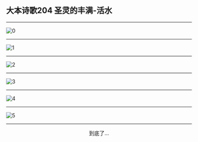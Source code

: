 
## 大本诗歌204 圣灵的丰满-活水
        
<div id="aplayer0"></div>

---

<img alt="0" data-original="https://cdn.jsdelivr.net/gh/k34869/shi/data/d0204/0">

---

<img alt="1" data-original="https://cdn.jsdelivr.net/gh/k34869/shi/data/d0204/1">

---

<img alt="2" data-original="https://cdn.jsdelivr.net/gh/k34869/shi/data/d0204/2">

---

<img alt="3" data-original="https://cdn.jsdelivr.net/gh/k34869/shi/data/d0204/3">

---

<img alt="4" data-original="https://cdn.jsdelivr.net/gh/k34869/shi/data/d0204/4">

---

<img alt="5" data-original="https://cdn.jsdelivr.net/gh/k34869/shi/data/d0204/5">

---

<p style="text-align: center">到底了...</p>

<script src="/js/dist-view.js"></script>

<script>
MAIN.id = 'd0204';
        
const ap0 = new APlayer({
    container: document.getElementById('aplayer0'),
    volume: 1,
    loop: 'none',
    preload: 'none',
    audio: [{
        name: '大本诗歌204.mp3',
        artist: '大本诗歌',
        url: 'https://res.wx.qq.com/voice/getvoice?mediaid=MzI0NTk3MDM5M18yMjQ3NDkwMTI4',
        cover: '/favicon'
    }]
});
</script>
